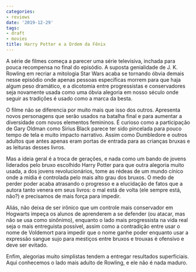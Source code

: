 ```yaml
---
categories:
- reviews
date: '2019-12-29'
tags:
- draft
- movies
title: Harry Potter e a Ordem da Fênix
---
```


A série de filmes começa a parecer uma série televisiva, inchada para pouca recompensa no final do episódio. A suposta genialidade de J. K. Rowling em recriar a mitologia Star Wars acaba se tornando óbvia demais nesse episódio onde apenas pessoas específicas morrem para que haja algum peso dramático, e a dicotomia entre progressistas e conservadores seja novamente usada como uma óbvia alegoria em nosso século onde seguir as tradições é usado como a marca da besta.

O filme não se diferencia por muito mais que isso dos outros. Apresenta novos personagens que serão usados na batalha final e para aumentar a diversidade com novos elementos femininos. É curioso como a participação de Gary Oldman como Sirius Black parece ter sido pincelada para pouco tempo de tela e muito impacto narrativo. Assim como Dumbledore e outros adultos que antes apenas eram portas de entrada para as crianças bruxas e as leituras desses livros.

Mas a ideia geral é a troca de gerações, e nada como um bando de jovens liderados pelo bruxo escolhido Harry Potter para que outra alegoria muito usada, a dos jovens revolucionários, tome as rédeas de um mundo cínico onde a mídia é controlada pelo mais alto grau dos bruxos. O medo de perder poder acaba atrasando o progresso e a elucidação de fatos que a autora tanto venera em seus livros: o mal está de volta (ele sempre está, não?) e precisamos de mais força para impedir.

Aliás, não deixa de ser irônico que um controle mais conservador em Hogwarts impeça os alunos de aprenderem a se defender (ou atacar, mas não se usa como sinônimo), enquanto o lado mais progressista na vida real seja o mais entreguista possível, assim como a contradição entre usar o nome de Voldemort para impedir que o nome ganhe poder enquanto usar a expressão sangue sujo para mestiços entre bruxos e trouxas é ofensivo e deve ser evitado.

Enfim, alegorias muito simplistas tendem a entregar resultados superficiais. Aqui conhecemos o lado mais adulto de Rowling, e ele não é nada maduro.